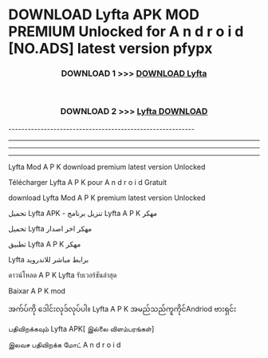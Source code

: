 # DOWNLOAD Lyfta  APK MOD PREMIUM Unlocked for A n d r o i d [NO.ADS] latest version pfypx 



<div align="center">

<h3>DOWNLOAD 1 >>> <a href="https://getmod2.web.app/?judul=Lyfta ">DOWNLOAD Lyfta </a></h3><br>

<h3>DOWNLOAD 2 >>> <a href="https://getmod2.web.app/?judul=Lyfta ">Lyfta  DOWNLOAD </a></h3>

</div>
----------------------------------------------------------

----------------------------------------------------------

----------------------------------------------------------

----------------------------------------------------------

Lyfta  Mod A P K download premium latest version Unlocked

Télécharger Lyfta  A P K pour A n d r o i d Gratuit

download Lyfta  Mod A P K premium latest version Unlocked

تحميل Lyfta  APK - تنزيل برنامج Lyfta  A P K مهكر

تحميل Lyfta  مهكر اخر اصدار

تطبيق Lyfta  A P K مهكر

Lyfta  برابط مباشر للاندرويد

ดาวน์โหลด A P K Lyfta  รับเวอร์ชันล่าสุด

Baixar A P K mod

အက်ပ်ကို ဒေါင်းလုဒ်လုပ်ပါ။ Lyfta  A P K အမည်သည်ကူကိုင်Andriod ဗားရှင်း

பதிவிறக்கவும் Lyfta  APK[ இல்லை விளம்பரங்கள்] 
 
இலவச பதிவிறக்க மோட் A n d r o i d



